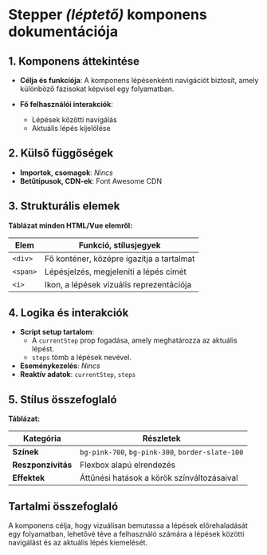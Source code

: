 #  **Stepper *(léptető)* komponens dokumentációja**

## 1. Komponens áttekintése
- **Célja és funkciója**: A komponens lépésenkénti navigációt biztosít, amely különböző fázisokat képvisel egy folyamatban.

- **Fő felhasználói interakciók**:
  - Lépések közötti navigálás
  - Aktuális lépés kijelölése

## 2. Külső függőségek
- **Importok, csomagok**: *Nincs*
- **Betűtípusok, CDN-ek**: Font Awesome CDN

## 3. Strukturális elemek
**Táblázat minden HTML/Vue elemről:**

| **Elem** | **Funkció, stílusjegyek**                 |
| -------- | ----------------------------------------- |
| `<div>`  | Fő konténer, középre igazítja a tartalmat |
| `<span>` | Lépésjelzés, megjeleníti a lépés címét    |
| `<i>`    | Ikon, a lépések vizuális reprezentációja  |

## 4. Logika és interakciók
- **Script setup tartalom**:
  - A `currentStep` prop fogadása, amely meghatározza az aktuális lépést.
  - `steps` tömb a lépések nevével.
- **Eseménykezelés**: *Nincs*
- **Reaktív adatok**: `currentStep`, `steps`

## 5. Stílus összefoglaló
**Táblázat:**

| **Kategória**      | **Részletek**                                    |
| ------------------ | ------------------------------------------------ |
| **Színek**         | `bg-pink-700`, `bg-pink-300`, `border-slate-100` |
| **Reszponzivitás** | Flexbox alapú elrendezés                         |
| **Effektek**       | Áttűnési hatások a körök színváltozásaival       |

## **Tartalmi összefoglaló**
A komponens célja, hogy vizuálisan bemutassa a lépések előrehaladását egy folyamatban, lehetővé téve a felhasználó számára a lépések közötti navigálást és az aktuális lépés kiemelését.
